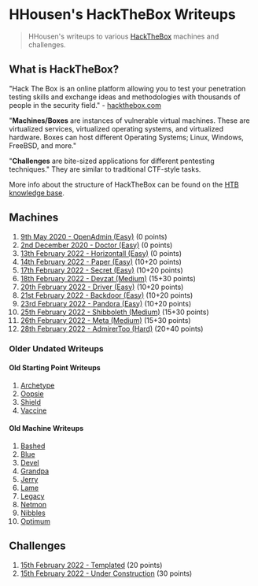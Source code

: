 # HHousen's HackTheBox Writeups

> HHousen's writeups to various [HackTheBox](https://hackthebox.com) machines and challenges.

## What is HackTheBox?

"Hack The Box is an online platform allowing you to test your penetration testing skills and exchange ideas and methodologies with thousands of people in the security field." - [hackthebox.com](https://hackthebox.com)

"**Machines/Boxes** are instances of vulnerable virtual machines. These are virtualized services, virtualized operating systems, and virtualized hardware. Boxes can host different Operating Systems; Linux, Windows, FreeBSD, and more."

"**Challenges** are bite-sized applications for different pentesting techniques." They are similar to traditional CTF-style tasks.

More info about the structure of HackTheBox can be found on the [HTB knowledge base](https://help.hackthebox.com/en/articles/5185158-gs-introduction-to-hack-the-box).

## Machines

1. [9th May 2020 - OpenAdmin (Easy)](Machines/OpenAdmin/README.md) (0 points)
2. [2nd December 2020 - Doctor (Easy)](Machines/Doctor/README.md) (0 points)
3. [13th February 2022 - Horizontall (Easy)](Machines/Horizontall/README.md) (0 points)
4. [14th February 2022 - Paper (Easy)](Machines/Paper/README.md) (10+20 points)
5. [17th February 2022 - Secret (Easy)](Machines/Secret/README.md) (10+20 points)
6. [18th February 2022 - Devzat (Medium)](Machines/Secret/README.md) (15+30 points)
7. [20th February 2022 - Driver (Easy)](Machines/Driver/README.md) (10+20 points)
8. [21st February 2022 - Backdoor (Easy)](Machines/Backdoor/README.md) (10+20 points)
9. [23rd February 2022 - Pandora (Easy)](Machines/Pandora/README.md) (10+20 points)
10. [25th February 2022 - Shibboleth (Medium)](Machines/Shibboleth/README.md) (15+30 points)
11. [26th February 2022 - Meta (Medium)](Machines/Meta/README.md) (15+30 points)
12. [28th February 2022 - AdmirerToo (Hard)](Machines/AdmirerToo/README.md) (20+40 points)

### Older Undated Writeups

#### Old Starting Point Writeups

1. [Archetype](Machines/Archetype/README.md)
2. [Oopsie](Machines/Oopsie/README.md)
3. [Shield](Machines/Shield/README.md)
4. [Vaccine](Machines/Vaccine/README.md)

#### Old Machine Writeups

1. [Bashed](Machines/Bashed/README.md)
2. [Blue](Machines/Blue/README.md)
3. [Devel](Machines/Devel/README.md)
4. [Grandpa](Machines/Grandpa/README.md)
5. [Jerry](Machines/Jerry/README.md)
6. [Lame](Machines/Lame/README.md)
7. [Legacy](Machines/Legacy/README.md)
8. [Netmon](Machines/Netmon/README.md)
9. [Nibbles](Machines/Nibbles/README.md)
10. [Optimum](Machines/Optimum/README.md)

## Challenges

1. [15th February 2022 - Templated](Challenges/Web/Templated/README.md) (20 points)
2. [15th February 2022 - Under Construction](Challenges/Web/Templated/README.md) (30 points)
